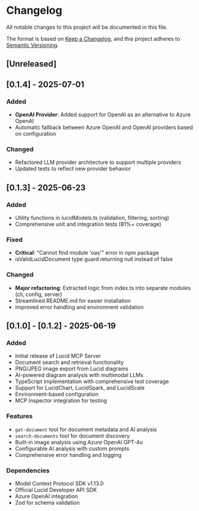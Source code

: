 # Changelog

All notable changes to this project will be documented in this file.

The format is based on [Keep a Changelog](https://keepachangelog.com/en/1.0.0/),
and this project adheres to [Semantic Versioning](https://semver.org/spec/v2.0.0.html).

## [Unreleased]

## [0.1.4] - 2025-07-01

### Added
- **OpenAI Provider**: Added support for OpenAI as an alternative to Azure OpenAI
- Automatic fallback between Azure OpenAI and OpenAI providers based on configuration

### Changed
- Refactored LLM provider architecture to support multiple providers
- Updated tests to reflect new provider behavior

## [0.1.3] - 2025-06-23

### Added
- Utility functions in lucidModels.ts (validation, filtering, sorting)
- Comprehensive unit and integration tests (81%+ coverage)

### Fixed
- **Critical**: "Cannot find module 'oas'" error in npm package
- isValidLucidDocument type guard returning null instead of false

### Changed
- **Major refactoring**: Extracted logic from index.ts into separate modules (cli, config, server)
- Streamlined README.md for easier installation
- Improved error handling and environment validation

## [0.1.0] - [0.1.2] - 2025-06-19

### Added
- Initial release of Lucid MCP Server
- Document search and retrieval functionality
- PNG/JPEG image export from Lucid diagrams
- AI-powered diagram analysis with multimodal LLMs
- TypeScript implementation with comprehensive test coverage
- Support for LucidChart, LucidSpark, and LucidScale
- Environment-based configuration
- MCP Inspector integration for testing

### Features
- `get-document` tool for document metadata and AI analysis
- `search-documents` tool for document discovery
- Built-in image analysis using Azure OpenAI GPT-4o
- Configurable AI analysis with custom prompts
- Comprehensive error handling and logging

### Dependencies
- Model Context Protocol SDK v1.13.0
- Official Lucid Developer API SDK
- Azure OpenAI integration
- Zod for schema validation
